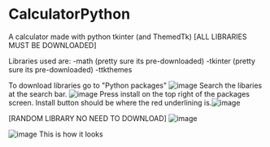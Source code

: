 # CalculatorPython
A calculator made with python tkinter (and ThemedTk) [ALL LIBRARIES MUST BE DOWNLOADED]

Libraries used are:
-math (pretty sure its pre-downloaded)
-tkinter (pretty sure its pre-downloaded)
-ttkthemes

To download libraries go to "Python packages" ![image](https://github.com/MrTallyMann/CalculatorPython/assets/126008898/465e1595-3d87-4b41-a076-d4d45b226cda)
Search the libaries at the search bar.
![image](https://github.com/MrTallyMann/CalculatorPython/assets/126008898/452698f3-02c9-408e-a7ed-4581515265d7)
Press install on the top right of the packages screen.
Install button should be where the red underlining is.![image](https://github.com/MrTallyMann/CalculatorPython/assets/126008898/40cc1952-c148-4be5-bfce-fbe61b94d428)

[RANDOM LIBRARY NO NEED TO DOWNLOAD] ![image](https://github.com/MrTallyMann/CalculatorPython/assets/126008898/c42debc8-405f-4ef8-8c3c-b16a7a5ef45a)

![image](https://github.com/MrTallyMann/CalculatorPython/assets/126008898/70618c91-8bcf-45d5-a79e-30a778c81d96)
This is how it looks
